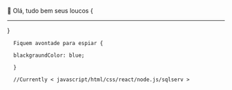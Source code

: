  
 
 
 👋 Olá, tudo bem seus loucos { 
 
 ***
 
 }

      Fiquem avontade para espiar {
      
      blackgraundColor: blue;
      
      }
      
      //Currently < javascript/html/css/react/node.js/sqlserv >

